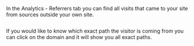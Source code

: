 In the Analytics - Referrers tab you can find all visits that came to your site from sources outside your own site.

![]()

If you would like to know which exact path the visitor is coming from you can click on the domain and it will show you all exact paths.

![]()